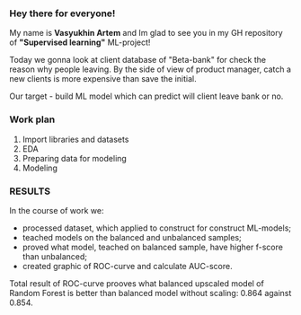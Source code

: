 <h3><b>Hey there for everyone!</b></h3>

My name is <b>Vasyukhin Artem</b> and Im glad to see you in my GH repository of <b>"Supervised learning"</b> ML-project!

Today we gonna look at client database of "Beta-bank" for check the reason why people leaving. By the side of view of product manager, catch a new clients is more expensive than save the initial.

Our target - build ML model which can predict will client leave bank or no.

<h3><b>Work plan</b></h3>
<ol>
<li>Import libraries and datasets</li>
<li>EDA</li>
<li>Preparing data for modeling</li>
<li>Modeling</li>
</ol>

<h3><b>RESULTS</b></h3>
<p>
In the course of work we:
<ul>
<li>processed dataset, which applied to construct for construct ML-models;</li>
<li>teached models on the balanced and unbalanced samples;</li>
<li>proved what model, teached on balanced sample, have higher f-score than unbalanced;</li>
<li>created graphic of ROC-curve and calculate AUC-score. </li>
</ul>
</p>

<p>
Total result of ROC-curve prooves what balanced upscaled model of Random Forest is better than balanced model without scaling: 0.864 against 0.854.
</p

